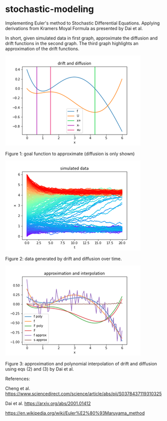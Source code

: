 # stochastic-modeling

Implementing Euler's method to Stochastic Differential Equations. Applying derivations from Kramers Moyal Formula as presented by Dai et al.

In short, given simulated data in first graph, approximate the diffusion and drift functions in the second graph. The third graph highlights an approximation of the drift functions.

![alt text](https://github.com/StanleyN1/stochastic-modeling/blob/main/pics/actualfunc.png?raw=True)

Figure 1: goal function to approximate (diffusion is only shown)

![alt text](https://github.com/StanleyN1/stochastic-modeling/blob/main/pics/simulated.png)

Figure 2: data generated by drift and diffusion over time.

![alt text](https://github.com/StanleyN1/stochastic-modeling/blob/main/pics/approxpoly.png)

Figure 3: approximation and polynomial interpolation of drift and diffusion using eqs (2) and (3) by Dai et al.

References:

  Cheng et al. https://www.sciencedirect.com/science/article/abs/pii/S0378437119310325

  Dai et al. https://arxiv.org/abs/2001.01412

  https://en.wikipedia.org/wiki/Euler%E2%80%93Maruyama_method
